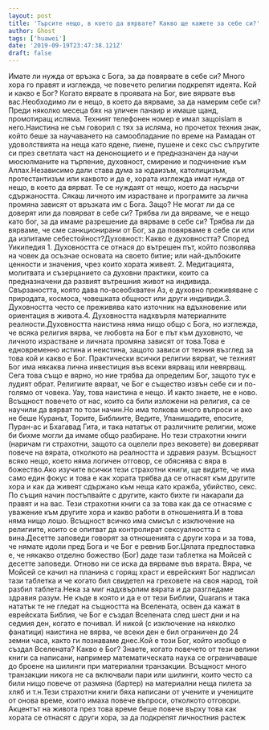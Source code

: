 ```yaml
---
layout: post
title: 'Търсите нещо, в което да вярвате? Какво ще кажете за себе си?'
author: Ghost
tags: ['huawei']
date: '2019-09-19T23:47:38.121Z'
draft: false
---
```


Имате ли нужда от връзка с Бога, за да повярвате в себе си? Много хора го правят и изглежда, че повечето религии подкрепят идеята. Кой и какво е Бог? Когато вярвате в проявата на Бог, вие вярвате във вас.Необходимо ли е нещо, в което да вярваме, за да намерим себе си? Преди няколко месеца бях на уличен панаир и имаше щанд, промотиращ исляма. Техният телефонен номер е имал защоislam в него.Наистина не съм говорил с тях за исляма, но прочетох техния знак, който беше за научаването на самообладание по време на Рамадан от удоволствията на неща като ядене, пиене, пушене и секс със съпругите си през светлата част на денонощието и е предназначен да научи мюсюлманите на търпение, духовност, смирение и подчинение към Аллах.Независимо дали става дума за юдаизъм, католицизъм, протестантизъм или каквото и да е, хората изглежда имат нужда от нещо, в което да вярват. Те се нуждаят от нещо, което да насърчи сдържаността. Сякаш личното им израстване и програмите за лична промяна зависят от връзката им с Бога. Защо? Не могат ли да се доверят или да повярват в себе си? Трябва ли да вярваме, че е нещо като бог, за да имаме разрешение да вярваме в себе си? Трябва ли да вярваме, че сме санкционирани от Бог, за да повярваме в себе си или да изпитаме себестойност?Духовност: Какво е духовността? Според Уикипедия 1. Духовността се отнася до вътрешен път, който позволява на човек да осъзнае основата на своето битие; или най-дълбоките ценности и значения, чрез които хората живеят. 2. Медитацията, молитвата и съзерцанието са духовни практики, които са предназначени да развият вътрешния живот на индивида. Свързаността, която дава по-всеобхватен Аз, е духовно преживяване с природата, космоса, човешката общност или други индивиди.3. Духовността често се преживява като източник на вдъхновение или ориентация в живота.4. Духовността надхвърля материалните реалности.Духовността наистина няма нищо общо с Бога, но изглежда, че всяка религия вярва, че любовта на Бог е път към духовното, че личното израстване и личната промяна зависят от това.Това е едновременно истина и неистина, защото зависи от техния възглед за това кой и какво е Бог. Практически всички религии вярват, че техният Бог има някаква лична инвестиция във всеки вярващ или невярващ. Сега това също е вярно, но ние трябва да определим Бог, защото тук е лудият обрат. Религиите вярват, че Бог е същество извън себе си и по-голямо от човека. Уау, това наистина е нещо. И както знаете, не е ново. Всъщност повечето от нас, които са били изложени на религия, са се научили да вярват по този начин.Но има толкова много въпроси и ако не беше Куранът, Торите, Библиите, Ведите, Упанишадите, епосите, Пуран-ас и Бхагавад Гита, и така нататък от различните религии, може би бихме могли да имаме общо разбиране. Но тези страхотни книги (наричам ги страхотни, защото са оцелели през вековете) ви доверяват повече на вярата, отколкото на реалността и здравия разум. Всъщност всяко нещо, което няма логичен отговор, се обяснява с вяра в божество.Ако изучите всички тези страхотни книги, ще видите, че има само един фокус и това е как хората трябва да се отнасят към другите хора и как да живеят сдържано към неща като кражба, убийство, секс. По същия начин постъпвайте с другите, както бихте ги накарали да правят и на вас. Тези страхотни книги са за това как да се отнасяме с уважение към другите хора и какво работи в отношенията.И в това няма нищо лошо. Всъщност всичко има смисъл с изключение на религиите, които се опитват да контролират сексуалността с вина.Десетте заповеди говорят за отношенията с други хора и за това, че нямате идоли пред Бога и че Бог е ревнив Бог.Цялата предпоставка е, че някакво отделно божество (Бог) даде тази таблетка на Мойсей с десетте заповеди. Отново ни се иска да вярваме във вярата. Вяра, че Мойсей се качил на планина с горящ храст и еврейският Бог надписал тази таблетка и че когато бил свидетел на греховете на своя народ, той разбил таблета.Нека за миг надхвърлим вярата и да разгледаме здравия разум. Не къде в която и да е от тези Библии, Quarans и така нататък те не гледат на същността на Вселената, освен да кажат в еврейската Библия, че Бог е създал Вселената след шест дни и на седмия ден, когато е почивал. И никой (с изключение на няколко фанатици) наистина не вярва, че всеки ден е бил ограничен до 24 земни часа, както ги познаваме днес.Кой е този Бог, който изобщо е създал Вселената? Какво е Бог? Знаете, когато повечето от тези велики книги са написани, например математическата наука се ограничаваше до броене на шилинги при материални транзакции. Всъщност много транзакции никога не са включвали пари или шилинги, които често са били нищо повече от размяна (бартер) на материални неща пилета за хляб и т.н.Тези страхотни книги бяха написани от учените и учениците от онова време, които имаха повече въпроси, отколкото отговори. Акцентът на живота през това време беше повече върху това как хората се отнасят с други хора, за да подкрепят личностния растеж
